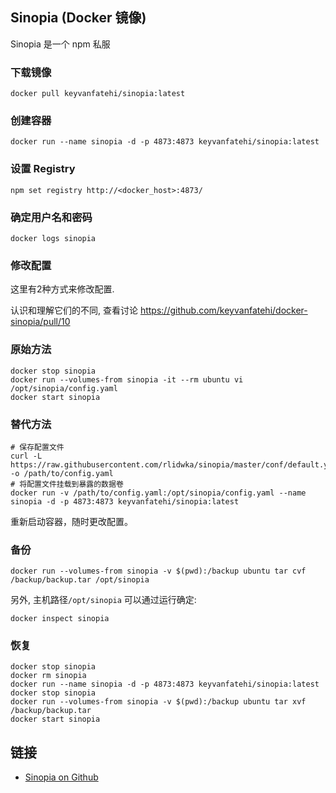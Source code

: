 ## Sinopia (Docker 镜像)

Sinopia 是一个 npm 私服

### 下载镜像

`docker pull keyvanfatehi/sinopia:latest`

### 创建容器

`docker run --name sinopia -d -p 4873:4873 keyvanfatehi/sinopia:latest`

### 设置 Registry

`npm set registry http://<docker_host>:4873/`

### 确定用户名和密码

`docker logs sinopia`

### 修改配置

这里有2种方式来修改配置.

认识和理解它们的不同, 查看讨论 https://github.com/keyvanfatehi/docker-sinopia/pull/10

### 原始方法

```
docker stop sinopia
docker run --volumes-from sinopia -it --rm ubuntu vi /opt/sinopia/config.yaml
docker start sinopia
```

### 替代方法

```
# 保存配置文件
curl -L https://raw.githubusercontent.com/rlidwka/sinopia/master/conf/default.yaml -o /path/to/config.yaml
# 将配置文件挂载到暴露的数据卷
docker run -v /path/to/config.yaml:/opt/sinopia/config.yaml --name sinopia -d -p 4873:4873 keyvanfatehi/sinopia:latest
```

重新启动容器，随时更改配置。

### 备份

`docker run --volumes-from sinopia -v $(pwd):/backup ubuntu tar cvf /backup/backup.tar /opt/sinopia`

另外, 主机路径`/opt/sinopia` 可以通过运行确定:

`docker inspect sinopia`

### 恢复

```
docker stop sinopia
docker rm sinopia
docker run --name sinopia -d -p 4873:4873 keyvanfatehi/sinopia:latest
docker stop sinopia
docker run --volumes-from sinopia -v $(pwd):/backup ubuntu tar xvf /backup/backup.tar
docker start sinopia
```

## 链接

* [Sinopia on Github](https://github.com/rlidwka/sinopia)
